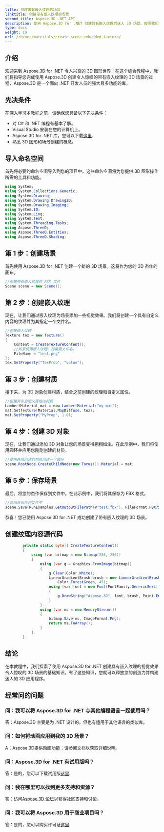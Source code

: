 ```yaml
---
title: 创建带有嵌入纹理的场景
linktitle: 创建带有嵌入纹理的场景
second_title: Aspose.3D .NET API
description: 使用 Aspose.3D for .NET 创建具有嵌入纹理的迷人 3D 场景。按照我们的分步指南获得令人惊叹的结果。
type: docs
weight: 10
url: /zh/net/materials/create-scene-embedded-texture/
---
```

## 介绍
欢迎来到 Aspose.3D for .NET 令人兴奋的 3D 图形世界！在这个综合教程中，我们将指导您完成使用 Aspose.3D 创建令人惊叹的带有嵌入纹理的 3D 场景的过程，Aspose.3D 是一个面向 .NET 开发人员的强大且多功能的库。
## 先决条件
在深入学习本教程之前，请确保您具备以下先决条件：
- 对 C# 和 .NET 编程有基本了解。
- Visual Studio 安装在您的计算机上。
-  Aspose.3D for .NET 库，您可以下载[这里](https://releases.aspose.com/3d/net/).
- 熟悉 3D 图形和场景创建的概念。
## 导入命名空间
首先将必要的命名空间导入到您的项目中。这些命名空间将为您提供 3D 图形操作所需的工具和功能。
```csharp
using System;
using System.Collections.Generic;
using System.Drawing;
using System.Drawing.Drawing2D;
using System.Drawing.Imaging;
using System.IO;
using System.Linq;
using System.Text;
using System.Threading.Tasks;
using Aspose.ThreeD;
using Aspose.ThreeD.Entities;
using Aspose.ThreeD.Shading;
```
## 第 1 步：创建场景
首先使用 Aspose.3D for .NET 创建一个新的 3D 场景。这将作为您的 3D 杰作的画布。
```csharp
//创建带有嵌入纹理的 FBX 文件
Scene scene = new Scene();
```
## 第 2 步：创建嵌入纹理
现在，让我们通过嵌入纹理为场景添加一些视觉效果。我们将创建一个具有自定义内容的纹理并为其指定一个文件名。
```csharp
//创建嵌入纹理
Texture tex = new Texture()
{
    Content = CreateTextureContent(),
    //如果使用嵌入纹理，则需要文件名。
    FileName = "test.png"
};
tex.SetProperty("TexProp", "value");
```
## 第 3 步：创建材质
接下来，为 3D 对象创建材质，结合之前创建的纹理和自定义属性。
```csharp
//创建具有自定义属性的材质
LambertMaterial mat = new LambertMaterial("my-mat");
mat.SetTexture(Material.MapDiffuse, tex);
mat.SetProperty("MyProp", 1.0);
```
## 第 4 步：创建 3D 对象
现在，让我们通过添加 3D 对象让您的场景变得栩栩如生。在此示例中，我们将使用圆环并应用您刚刚创建的材质。
```csharp
//使用先前创建的材质创建一个圆环
scene.RootNode.CreateChildNode(new Torus()).Material = mat;
```
## 第 5 步：保存场景
最后，将您的杰作保存到文件中。在此示例中，我们将其保存为 FBX 格式。
```csharp
//将场景保存到文件中
scene.Save(RunExamples.GetOutputFilePath(@"test.fbx"), FileFormat.FBX7500ASCII);
```
恭喜！您已使用 Aspose.3D for .NET 成功创建了带有嵌入纹理的 3D 场景。
## 创建纹理内容源代码
```csharp
        private static byte[] CreateTextureContent()
        {
            using (var bitmap = new Bitmap(256, 256))
            {
                using (var g = Graphics.FromImage(bitmap))
                {
                    g.Clear(Color.White);
                    LinearGradientBrush brush = new LinearGradientBrush(new Rectangle(0, 0, 128, 128), Color.Moccasin,
                        Color.ForestGreen, 45);
                    using (var font = new Font(FontFamily.GenericSerif, 40))
                    {
                        g.DrawString("Aspose.3D", font, brush, Point.Empty);
                    }
                }
                using (var ms = new MemoryStream())
                {
                    bitmap.Save(ms, ImageFormat.Png);
                    return ms.ToArray();
                }
            }
        }
```
## 结论
在本教程中，我们探索了使用 Aspose.3D for .NET 创建具有嵌入纹理的视觉效果令人惊叹的 3D 场景的基础知识。有了这些知识，您就可以释放您的创造力并构建迷人的 3D 应用程序。

## 经常问的问题

### 问：我可以将 Aspose.3D for .NET 与其他编程语言一起使用吗？
答：Aspose.3D 主要是为 .NET 设计的，但也有适用于其他语言的类似库。
### 问：如何将动画应用到我的 3D 场景？
A：Aspose.3D提供动画功能；请参阅文档以获取详细说明。
### 问：Aspose.3D for .NET 有试用版吗？
答：是的，您可以下载试用版[这里](https://releases.aspose.com/).
### 问：我在哪里可以找到更多支持和资源？
答：访问[Aspose.3D 论坛](https://forum.aspose.com/c/3d/18)以获得社区支持和讨论。
### 问：我可以将 Aspose.3D 用于商业项目吗？
答：是的，您可以购买许可证[这里](https://purchase.aspose.com/buy).